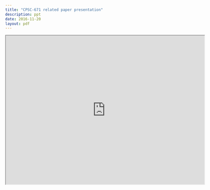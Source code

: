 ```yaml
---
title: "CPSC-671 related paper presentation"
description: ppt
date: 2016-11-20
layout: pdf
---
```


<iframe src="https://drive.google.com/file/d/0B0CvXTlo6UncY2lXMjVHeGo0WFk/preview" width="640" height="480"></iframe>